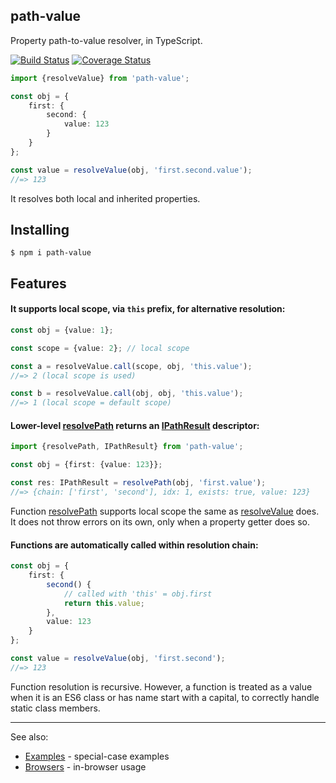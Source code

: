 path-value
----------

Property path-to-value resolver, in TypeScript.

[![Build Status](https://travis-ci.org/vitaly-t/path-value.svg?branch=main)](https://travis-ci.org/vitaly-t/path-value)
[![Coverage Status](https://coveralls.io/repos/github/vitaly-t/path-value/badge.svg?branch=main)](https://coveralls.io/github/vitaly-t/path-value?branch=main)

```ts
import {resolveValue} from 'path-value';

const obj = {
    first: {
        second: {
            value: 123
        }
    }
};

const value = resolveValue(obj, 'first.second.value');
//=> 123
```

It resolves both local and inherited properties.

## Installing

```
$ npm i path-value
```

## Features

#### It supports local scope, via `this` prefix, for alternative resolution:

```ts
const obj = {value: 1};

const scope = {value: 2}; // local scope

const a = resolveValue.call(scope, obj, 'this.value');
//=> 2 (local scope is used)

const b = resolveValue.call(obj, obj, 'this.value');
//=> 1 (local scope = default scope)
```

#### Lower-level [resolvePath] returns an [IPathResult] descriptor:

```ts
import {resolvePath, IPathResult} from 'path-value';

const obj = {first: {value: 123}};

const res: IPathResult = resolvePath(obj, 'first.value');
//=> {chain: ['first', 'second'], idx: 1, exists: true, value: 123}
```

Function [resolvePath] supports local scope the same as [resolveValue] does. It does not throw errors on its own, only
when a property getter does so.

#### Functions are automatically called within resolution chain:

```ts
const obj = {
    first: {
        second() {
            // called with 'this' = obj.first
            return this.value;
        },
        value: 123
    }
};

const value = resolveValue(obj, 'first.second');
//=> 123
```

Function resolution is recursive. However, a function is treated as a value when it is an ES6 class or has name start with a capital,
to correctly handle static class members.

---

See also:

* [Examples](http://github.com/vitaly-t/path-value/wiki/Examples) - special-case examples
* [Browsers](http://github.com/vitaly-t/path-value/wiki/Browsers) - in-browser usage

[resolvePath]:https://github.com/vitaly-t/path-value/blob/main/src/resolve-path.ts#L13

[IPathResult]:https://github.com/vitaly-t/path-value/blob/main/src/types.ts#L44

[resolveValue]:https://github.com/vitaly-t/path-value/blob/main/src/resolve-value.ts#L14
